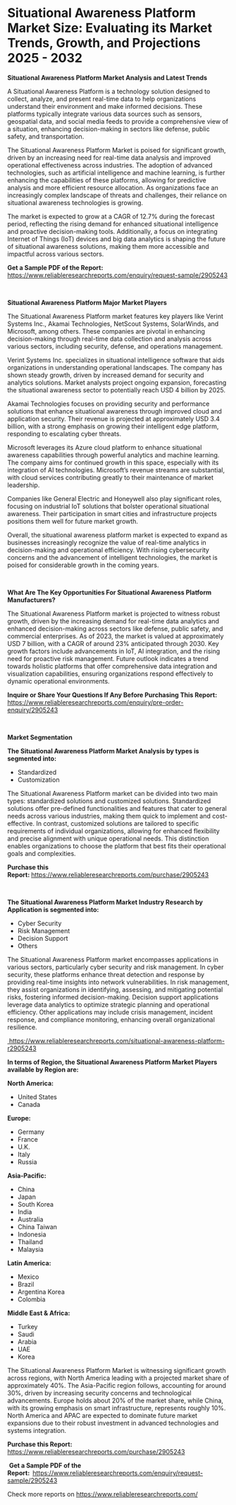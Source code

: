 <p><h1>Situational Awareness Platform Market Size: Evaluating its Market Trends, Growth, and Projections 2025 - 2032</h1></p><p><strong>Situational Awareness Platform Market Analysis and Latest Trends</strong></p>
<p><p>A Situational Awareness Platform is a technology solution designed to collect, analyze, and present real-time data to help organizations understand their environment and make informed decisions. These platforms typically integrate various data sources such as sensors, geospatial data, and social media feeds to provide a comprehensive view of a situation, enhancing decision-making in sectors like defense, public safety, and transportation.</p><p>The Situational Awareness Platform Market is poised for significant growth, driven by an increasing need for real-time data analysis and improved operational effectiveness across industries. The adoption of advanced technologies, such as artificial intelligence and machine learning, is further enhancing the capabilities of these platforms, allowing for predictive analysis and more efficient resource allocation. As organizations face an increasingly complex landscape of threats and challenges, their reliance on situational awareness technologies is growing.</p><p>The market is expected to grow at a CAGR of 12.7% during the forecast period, reflecting the rising demand for enhanced situational intelligence and proactive decision-making tools. Additionally, a focus on integrating Internet of Things (IoT) devices and big data analytics is shaping the future of situational awareness solutions, making them more accessible and impactful across various sectors.</p></p>
<p><strong>Get a Sample PDF of the Report:&nbsp;</strong> <a href="https://www.reliableresearchreports.com/enquiry/request-sample/2905243?utm_campaign=3061&utm_medium=2&utm_source=Github&utm_content=ia&utm_term=12032025&utm_id=situational-awareness-platform">https://www.reliableresearchreports.com/enquiry/request-sample/2905243</a></p>
<p>&nbsp;</p>
<p><strong>Situational Awareness Platform Major Market Players</strong></p>
<p><p>The Situational Awareness Platform market features key players like Verint Systems Inc., Akamai Technologies, NetScout Systems, SolarWinds, and Microsoft, among others. These companies are pivotal in enhancing decision-making through real-time data collection and analysis across various sectors, including security, defense, and operations management.</p><p>Verint Systems Inc. specializes in situational intelligence software that aids organizations in understanding operational landscapes. The company has shown steady growth, driven by increased demand for security and analytics solutions. Market analysts project ongoing expansion, forecasting the situational awareness sector to potentially reach USD 4 billion by 2025.</p><p>Akamai Technologies focuses on providing security and performance solutions that enhance situational awareness through improved cloud and application security. Their revenue is projected at approximately USD 3.4 billion, with a strong emphasis on growing their intelligent edge platform, responding to escalating cyber threats.</p><p>Microsoft leverages its Azure cloud platform to enhance situational awareness capabilities through powerful analytics and machine learning. The company aims for continued growth in this space, especially with its integration of AI technologies. Microsoft’s revenue streams are substantial, with cloud services contributing greatly to their maintenance of market leadership.</p><p>Companies like General Electric and Honeywell also play significant roles, focusing on industrial IoT solutions that bolster operational situational awareness. Their participation in smart cities and infrastructure projects positions them well for future market growth.</p><p>Overall, the situational awareness platform market is expected to expand as businesses increasingly recognize the value of real-time analytics in decision-making and operational efficiency. With rising cybersecurity concerns and the advancement of intelligent technologies, the market is poised for considerable growth in the coming years.</p></p>
<p>&nbsp;</p>
<p><strong>What Are The Key Opportunities For Situational Awareness Platform Manufacturers?</strong></p>
<p><p>The Situational Awareness Platform market is projected to witness robust growth, driven by the increasing demand for real-time data analytics and enhanced decision-making across sectors like defense, public safety, and commercial enterprises. As of 2023, the market is valued at approximately USD 7 billion, with a CAGR of around 23% anticipated through 2030. Key growth factors include advancements in IoT, AI integration, and the rising need for proactive risk management. Future outlook indicates a trend towards holistic platforms that offer comprehensive data integration and visualization capabilities, ensuring organizations respond effectively to dynamic operational environments.</p></p>
<p><strong>Inquire or Share Your Questions If Any Before Purchasing This Report:</strong> <a href="https://www.reliableresearchreports.com/enquiry/pre-order-enquiry/2905243?utm_campaign=3061&utm_medium=2&utm_source=Github&utm_content=ia&utm_term=12032025&utm_id=situational-awareness-platform">https://www.reliableresearchreports.com/enquiry/pre-order-enquiry/2905243</a></p>
<p>&nbsp;</p>
<p><strong>Market Segmentation</strong></p>
<p><strong>The Situational Awareness Platform Market Analysis by types is segmented into:</strong></p>
<p><ul><li>Standardized</li><li>Customization</li></ul></p>
<p><p>The Situational Awareness Platform market can be divided into two main types: standardized solutions and customized solutions. Standardized solutions offer pre-defined functionalities and features that cater to general needs across various industries, making them quick to implement and cost-effective. In contrast, customized solutions are tailored to specific requirements of individual organizations, allowing for enhanced flexibility and precise alignment with unique operational needs. This distinction enables organizations to choose the platform that best fits their operational goals and complexities.</p></p>
<p><strong>Purchase this Report:&nbsp;</strong><a href="https://www.reliableresearchreports.com/purchase/2905243?utm_campaign=3061&utm_medium=2&utm_source=Github&utm_content=ia&utm_term=12032025&utm_id=situational-awareness-platform">https://www.reliableresearchreports.com/purchase/2905243</a></p>
<p>&nbsp;</p>
<p><strong>The Situational Awareness Platform Market Industry Research by Application is segmented into:</strong></p>
<p><ul><li>Cyber Security</li><li>Risk Management</li><li>Decision Support</li><li>Others</li></ul></p>
<p><p>The Situational Awareness Platform market encompasses applications in various sectors, particularly cyber security and risk management. In cyber security, these platforms enhance threat detection and response by providing real-time insights into network vulnerabilities. In risk management, they assist organizations in identifying, assessing, and mitigating potential risks, fostering informed decision-making. Decision support applications leverage data analytics to optimize strategic planning and operational efficiency. Other applications may include crisis management, incident response, and compliance monitoring, enhancing overall organizational resilience.</p></p>
<p><a href="https://www.reliableresearchreports.com/situational-awareness-platform-r2905243?utm_campaign=3061&utm_medium=2&utm_source=Github&utm_content=ia&utm_term=12032025&utm_id=situational-awareness-platform">&nbsp;https://www.reliableresearchreports.com/situational-awareness-platform-r2905243</a></p>
<p><strong>In terms of Region, the Situational Awareness Platform Market Players available by Region are:</strong></p>
<p>
    <p> <strong> North America: </strong>
        <ul>
            <li>United States</li>
            <li>Canada</li>
        </ul>
        </p> 
    <p> <strong> Europe: </strong>
        <ul>
            <li>Germany</li>
            <li>France</li>
            <li>U.K.</li>
            <li>Italy</li>
            <li>Russia</li>
        </ul>
        </p> 
    <p> <strong> Asia-Pacific: </strong>
        <ul>
            <li>China</li>
            <li>Japan</li>
            <li>South Korea</li>
            <li>India</li>
            <li>Australia</li>
            <li>China Taiwan</li>
            <li>Indonesia</li>
            <li>Thailand</li>
            <li>Malaysia</li>
        </ul>
        </p> 
    <p> <strong> Latin America: </strong>
        <ul>
            <li>Mexico</li>
            <li>Brazil</li>
            <li>Argentina Korea</li>
            <li>Colombia</li>
        </ul>
        </p> 
    <p> <strong> Middle East & Africa: </strong>
        <ul>
            <li>Turkey</li>
            <li>Saudi</li>
            <li>Arabia</li>
            <li>UAE</li>
            <li>Korea</li>
        </ul>
    </p>
    </p>
<p><p>The Situational Awareness Platform Market is witnessing significant growth across regions, with North America leading with a projected market share of approximately 40%. The Asia-Pacific region follows, accounting for around 30%, driven by increasing security concerns and technological advancements. Europe holds about 20% of the market share, while China, with its growing emphasis on smart infrastructure, represents roughly 10%. North America and APAC are expected to dominate future market expansions due to their robust investment in advanced technologies and systems integration.</p></p>
<p><strong>Purchase this Report: </strong><a href="https://www.reliableresearchreports.com/purchase/2905243?utm_campaign=3061&utm_medium=2&utm_source=Github&utm_content=ia&utm_term=12032025&utm_id=situational-awareness-platform">https://www.reliableresearchreports.com/purchase/2905243</a></p>
<p>&nbsp;<strong>Get a Sample PDF of the Report:&nbsp;&nbsp;</strong><a href="https://www.reliableresearchreports.com/enquiry/request-sample/2905243?utm_campaign=3061&utm_medium=2&utm_source=Github&utm_content=ia&utm_term=12032025&utm_id=situational-awareness-platform">https://www.reliableresearchreports.com/enquiry/request-sample/2905243</a></p>
<p><strong></strong></p>
<p>Check more reports on <a href="https://www.reliableresearchreports.com/?utm_campaign=3061&utm_medium=2&utm_source=Github&utm_content=ia&utm_term=12032025&utm_id=situational-awareness-platform">https://www.reliableresearchreports.com/</a></p>